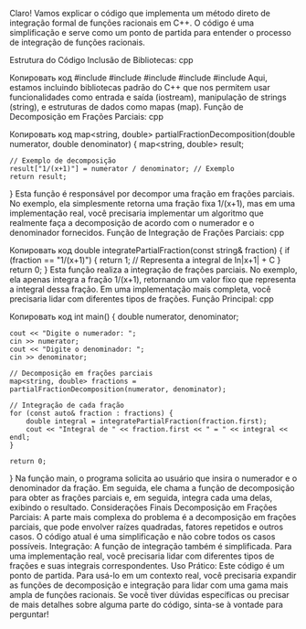 Claro! Vamos explicar o código que implementa um método direto de integração formal de funções racionais em C++. O código é uma simplificação e serve como um ponto de partida para entender o processo de integração de funções racionais.

Estrutura do Código
Inclusão de Bibliotecas:
cpp

Копировать код
#include <iostream>
#include <vector>
#include <string>
#include <sstream>
#include <map>
Aqui, estamos incluindo bibliotecas padrão do C++ que nos permitem usar funcionalidades como entrada e saída (iostream), manipulação de strings (string), e estruturas de dados como mapas (map).
Função de Decomposição em Frações Parciais:
cpp

Копировать код
map<string, double> partialFractionDecomposition(double numerator, double denominator) {
    map<string, double> result;

    // Exemplo de decomposição
    result["1/(x+1)"] = numerator / denominator; // Exemplo
    return result;
}
Esta função é responsável por decompor uma fração em frações parciais. No exemplo, ela simplesmente retorna uma fração fixa 1/(x+1), mas em uma implementação real, você precisaria implementar um algoritmo que realmente faça a decomposição de acordo com o numerador e o denominador fornecidos.
Função de Integração de Frações Parciais:
cpp

Копировать код
double integratePartialFraction(const string& fraction) {
    if (fraction == "1/(x+1)") {
        return 1; // Representa a integral de ln|x+1| + C
    }
    return 0;
}
Esta função realiza a integração de frações parciais. No exemplo, ela apenas integra a fração 1/(x+1), retornando um valor fixo que representa a integral dessa fração. Em uma implementação mais completa, você precisaria lidar com diferentes tipos de frações.
Função Principal:
cpp

Копировать код
int main() {
    double numerator, denominator;

    cout << "Digite o numerador: ";
    cin >> numerator;
    cout << "Digite o denominador: ";
    cin >> denominator;

    // Decomposição em frações parciais
    map<string, double> fractions = partialFractionDecomposition(numerator, denominator);

    // Integração de cada fração
    for (const auto& fraction : fractions) {
        double integral = integratePartialFraction(fraction.first);
        cout << "Integral de " << fraction.first << " = " << integral << endl;
    }

    return 0;
}
Na função main, o programa solicita ao usuário que insira o numerador e o denominador da fração. Em seguida, ele chama a função de decomposição para obter as frações parciais e, em seguida, integra cada uma delas, exibindo o resultado.
Considerações Finais
Decomposição em Frações Parciais: A parte mais complexa do problema é a decomposição em frações parciais, que pode envolver raízes quadradas, fatores repetidos e outros casos. O código atual é uma simplificação e não cobre todos os casos possíveis.
Integração: A função de integração também é simplificada. Para uma implementação real, você precisaria lidar com diferentes tipos de frações e suas integrais correspondentes.
Uso Prático: Este código é um ponto de partida. Para usá-lo em um contexto real, você precisaria expandir as funções de decomposição e integração para lidar com uma gama mais ampla de funções racionais.
Se você tiver dúvidas específicas ou precisar de mais detalhes sobre alguma parte do código, sinta-se à vontade para perguntar!